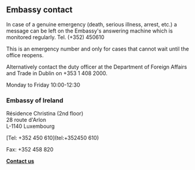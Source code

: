 ## Embassy contact

In case of a genuine emergency (death, serious illness, arrest, etc.) a message can be left on the Embassy's answering machine which is monitored regularly. Tel. (+352) 450610

This is an emergency number and only for cases that cannot wait until the office reopens.

Alternatively contact the duty officer at the Department of Foreign Affairs and Trade in Dublin on +353 1 408 2000.

Monday to Friday 10:00-12:30

### Embassy of Ireland

Résidence Christina (2nd floor)   
28 route d'Arlon   
L-1140 Luxembourg

[Tel: +352 450 610](tel:+352450 610)

Fax: +352 458 820

[**Contact us**](/en/luxembourg/embassy/contact/)